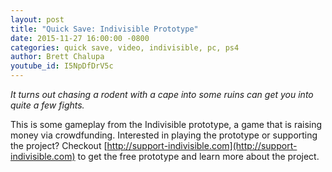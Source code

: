 ```yaml
---
layout: post
title: "Quick Save: Indivisible Prototype"
date: 2015-11-27 16:00:00 -0800
categories: quick save, video, indivisible, pc, ps4
author: Brett Chalupa
youtube_id: I5NpDfDrV5c
---
```


_It turns out chasing a rodent with a cape into some ruins can get you
into quite a few fights._

This is some gameplay from the Indivisible prototype, a game that is
raising money via crowdfunding. Interested in playing the prototype or
supporting the project? Checkout
[http://support-indivisible.com](http://support-indivisible.com) to get
the free prototype and learn more about the project.

